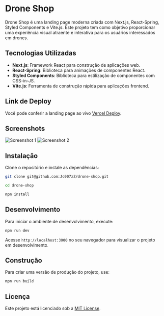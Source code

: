 # Drone Shop

Drone Shop é uma landing page moderna criada com Next.js, React-Spring, Styled Components e Vite.js. Este projeto tem como objetivo proporcionar uma experiência visual atraente e interativa para os usuários interessados em drones.

## Tecnologias Utilizadas

- **Next.js**: Framework React para construção de aplicações web.
- **React-Spring**: Biblioteca para animações de componentes React.
- **Styled Components**: Biblioteca para estilização de componentes com CSS-in-JS.
- **Vite.js**: Ferramenta de construção rápida para aplicações frontend.

## Link de Deploy

Você pode conferir a landing page ao vivo [Vercel Deploy](https://drone-shop-ten.vercel.app/).

## Screenshots

![Screenshot 1](https://res.cloudinary.com/dmceve2cp/image/upload/v1725157362/imagem_2024-08-31_232239714_majiba.png)
![Screenshot 2](https://res.cloudinary.com/dmceve2cp/image/upload/v1725157388/imagem_2024-08-31_232305953_bsu564.png)

## Instalação

Clone o repositório e instale as dependências:

```bash
git clone git@github.com:Jc007zZ/drone-shop.git
```

```bash
cd drone-shop
```

```bash
npm install
```

## Desenvolvimento

Para iniciar o ambiente de desenvolvimento, execute:

```bash 
npm run dev
```

Acesse `http://localhost:3000` no seu navegador para visualizar o projeto em desenvolvimento.

## Construção

Para criar uma versão de produção do projeto, use:

```bash
npm run build
```

## Licença

Este projeto está licenciado sob a [MIT License](LICENSE).
